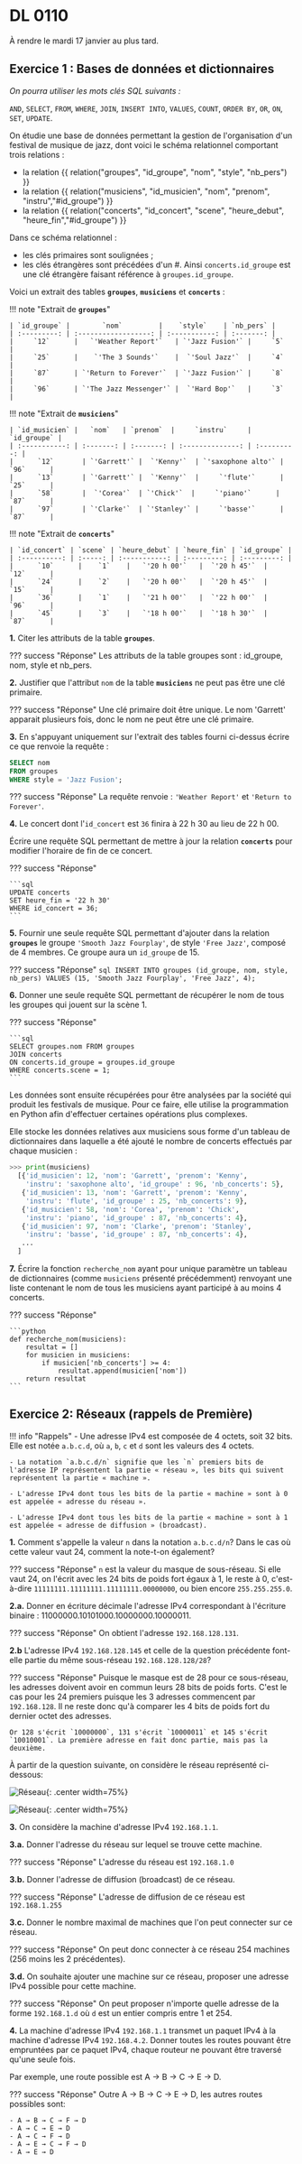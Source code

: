 # DL 0110

À rendre le mardi 17 janvier au plus tard.

## Exercice 1 : Bases de données et dictionnaires

*On pourra utiliser les mots clés SQL suivants :*

`AND`, `SELECT`, `FROM`, `WHERE`, `JOIN`, `INSERT INTO`, `VALUES`, `COUNT`, `ORDER BY`, `OR`, `ON`, `SET`, `UPDATE`.


On étudie une base de données permettant la gestion de l'organisation d'un festival de musique de jazz, dont voici le schéma relationnel comportant trois relations :


- la relation {{ relation("groupes", "id_groupe", "nom", "style", "nb_pers") }}
- la relation {{ relation("musiciens", "id_musicien", "nom", "prenom", "instru","#id_groupe") }}
- la relation {{ relation("concerts", "id_concert", "scene", "heure_debut", "heure_fin","#id_groupe") }}

Dans ce schéma relationnel :

- les clés primaires sont soulignées ;
- les clés étrangères sont précédées d'un #.
Ainsi `concerts.id_groupe` est une clé étrangère faisant référence à `groupes.id_groupe`.

Voici un extrait des tables **`groupes`**, **`musiciens`** et **`concerts`** :

!!! note "Extrait de **`groupes`**"
            
    | `id_groupe` |        `nom`         |    `style`    | `nb_pers` |
    | :---------: | :------------------: | :-----------: | :-------: |
    |     `12`      |   `'Weather Report'`   | `'Jazz Fusion'` |     `5`     |
    |     `25`      |    `'The 3 Sounds'`    |  `'Soul Jazz'`  |     `4`     |
    |     `87`      | `'Return to Forever'`  | `'Jazz Fusion'` |     `8`     |
    |     `96`      | `'The Jazz Messenger'` |  `'Hard Bop'`   |     `3`     |

!!! note "Extrait de **`musiciens`**"

    | `id_musicien` |   `nom`   | `prenom`  |     `instru`     | `id_groupe` |
    | :-----------: | :-------: | :-------: | :--------------: | :---------: |
    |      `12`       | `'Garrett'` |  `'Kenny'`  | `'saxophone alto'` |     `96`      |
    |      `13`       | `'Garrett'` |  `'Kenny'`  |     `'flute'`      |     `25`      |
    |      `58`       |  `'Corea'`  | `'Chick'`  |     `'piano'`      |     `87`      |
    |      `97`       | `'Clarke'`  | `'Stanley'` |     `'basse'`      |     `87`      |


!!! note "Extrait de **`concerts`**"

    | `id_concert` | `scene` | `heure_debut` | `heure_fin` | `id_groupe` |
    | :----------: | :-----: | :-----------: | :---------: | :---------: |
    |      `10`      |    `1`    |   `'20 h 00'`   |  `'20 h 45'`  |     `12`      |
    |      `24`      |    `2`    |   `'20 h 00'`   |  `'20 h 45'`  |     `15`      |
    |      `36`      |    `1`    |   `'21 h 00'`   |  `'22 h 00'`  |     `96`      |
    |      `45`      |    `3`    |   `'18 h 00'`   |  `'18 h 30'`  |     `87`      |


**1.**  Citer les attributs de la table **`groupes`**.

??? success "Réponse"
    Les attributs de la table groupes sont : id_groupe, nom, style et nb_pers.

**2.**  Justifier que l'attribut `nom` de la table **`musiciens`** ne peut pas être une clé primaire.

??? success "Réponse"
    Une clé primaire doit être unique. Le nom 'Garrett' apparait plusieurs fois, donc le nom ne peut être une clé primaire.

**3.** En s'appuyant uniquement sur l'extrait des tables fourni ci-dessus écrire ce que renvoie la requête :

```sql
SELECT nom
FROM groupes
WHERE style = 'Jazz Fusion';
```

??? success "Réponse"
    La requête renvoie : `'Weather Report'` et `'Return to Forever'`.

**4.** Le concert dont l'`id_concert` est `36` finira à 22 h 30 au lieu de 22 h 00. 

Écrire une requête SQL permettant de mettre à jour la relation **`concerts`** pour modifier l'horaire de fin de ce concert.

??? success "Réponse"

    ```sql
    UPDATE concerts
    SET heure_fin = '22 h 30'
    WHERE id_concert = 36;
    ```

**5.** Fournir une seule requête SQL permettant d'ajouter dans la relation **`groupes`** le groupe `'Smooth Jazz Fourplay'`, de style `'Free Jazz'`, composé de 4 membres. Ce groupe aura un `id_groupe` de 15.

??? success "Réponse"
    ```sql
    INSERT INTO groupes (id_groupe, nom, style, nb_pers)
    VALUES (15, 'Smooth Jazz Fourplay', 'Free Jazz', 4);
    ```

**6.**  Donner une seule requête SQL permettant de récupérer le nom de tous les groupes qui jouent sur la scène 1.

??? success "Réponse"

    ```sql
    SELECT groupes.nom FROM groupes
    JOIN concerts
    ON concerts.id_groupe = groupes.id_groupe
    WHERE concerts.scene = 1;
    ```

Les données sont ensuite récupérées pour être analysées par la société qui produit les festivals de musique. Pour ce faire, elle utilise la programmation en Python afin d'effectuer certaines opérations plus complexes.

Elle stocke les données relatives aux musiciens sous forme d'un tableau de dictionnaires dans laquelle a été ajouté le nombre de concerts effectués par chaque musicien :

```python
>>> print(musiciens)
  [{'id_musicien': 12, 'nom': 'Garrett', 'prenom': 'Kenny',
    'instru': 'saxophone alto', 'id_groupe' : 96, 'nb_concerts': 5},
   {'id_musicien': 13, 'nom': 'Garrett', 'prenom': 'Kenny',
    'instru': 'flute', 'id_groupe' : 25, 'nb_concerts': 9},
   {'id_musicien': 58, 'nom': 'Corea', 'prenom': 'Chick',
    'instru': 'piano', 'id_groupe' : 87, 'nb_concerts': 4},
   {'id_musicien': 97, 'nom': 'Clarke', 'prenom': 'Stanley',
    'instru': 'basse', 'id_groupe' : 87, 'nb_concerts': 4},
   ...
  ]
```

**7.**  Écrire la fonction `recherche_nom` ayant pour unique paramètre un tableau de dictionnaires (comme `musiciens` présenté précédemment) renvoyant une liste contenant le nom de tous les musiciens ayant participé à au moins 4 concerts.

??? success "Réponse"

    ```python
    def recherche_nom(musiciens):
        resultat = []
        for musicien in musiciens:
            if musicien['nb_concerts'] >= 4:
                resultat.append(musicien['nom'])
        return resultat
    ```


## Exercice 2: Réseaux (rappels de Première)

!!! info "Rappels"
    - Une adresse IPv4 est composée de 4 octets, soit 32 bits. Elle est notée `a.b.c.d`, où `a`, `b`, `c` et `d` sont les valeurs des 4 octets.

    - La notation `a.b.c.d/n` signifie que les `n` premiers bits de l'adresse IP représentent la partie « réseau », les bits qui suivent représentent la partie « machine ».

    - L'adresse IPv4 dont tous les bits de la partie « machine » sont à 0 est appelée « adresse du réseau ».

    - L'adresse IPv4 dont tous les bits de la partie « machine » sont à 1 est appelée « adresse de diffusion » (broadcast).


**1.** Comment s'appelle la valeur `n` dans la notation `a.b.c.d/n`? Dans le cas où cette valeur vaut 24, comment la note-t-on également?

??? success "Réponse"
	`n` est la valeur du masque de sous-réseau. Si elle vaut 24, on l'écrit avec les 24 bits de poids fort égaux à 1, le reste à 0, c'est-à-dire `11111111.11111111.11111111.00000000`, ou bien encore `255.255.255.0`.

**2.a.** Donner en écriture décimale l'adresse IPv4 correspondant à l'écriture binaire : 11000000.10101000.10000000.10000011.

??? success "Réponse"
	On obtient l'adresse `192.168.128.131`.


**2.b** L'adresse IPv4 `192.168.128.145` et celle de la question précédente font-elle partie du même sous-réseau `192.168.128.128/28`?

??? success "Réponse"
	Puisque le masque est de 28 pour ce sous-réseau, les adresses doivent avoir en commun leurs 28 bits de poids forts. C'est le cas pour les 24 premiers puisque les 3 adresses commencent par `192.168.128`. Il ne reste donc qu'à comparer les 4 bits de poids fort du dernier octet des  adresses.

	Or 128 s'écrit `10000000`, 131 s'écrit `10000011` et 145 s'écrit `10010001`. La première adresse en fait donc partie, mais pas la deuxième.

À partir de la question suivante, on considère le réseau représenté ci-dessous:

![Réseau](../images/reseau_clair.svg#only-light){: .center width=75%}

![Réseau](../images/reseau_sombre.svg#only-dark){: .center width=75%}

**3.** On considère la machine d'adresse IPv4 `192.168.1.1`.

**3.a.** Donner l'adresse du réseau sur lequel se trouve cette machine.

??? success "Réponse"
	L'adresse du réseau est `192.168.1.0`

**3.b.** Donner l'adresse de diffusion (broadcast) de ce réseau.

??? success "Réponse"
	L'adresse de diffusion de ce réseau est `192.168.1.255`

**3.c.** Donner le nombre maximal de machines que l'on peut connecter sur ce réseau.

??? success "Réponse"
	On peut donc connecter à ce réseau 254 machines (256 moins les 2 précédentes).

**3.d.** On souhaite ajouter une machine sur ce réseau, proposer une adresse IPv4 possible pour cette machine.

??? success "Réponse"
	On peut proposer n'importe quelle adresse de la forme `192.168.1.d` où `d` est un entier compris entre 1 et 254.

**4.** La machine d'adresse IPv4 `192.168.1.1` transmet un paquet IPv4 à la machine d'adresse IPv4 `192.168.4.2`. Donner toutes les routes pouvant être empruntées par ce paquet IPv4, chaque routeur ne pouvant être traversé qu'une seule fois.

  Par exemple, une route possible est A → B → C → E → D.

??? success "Réponse"
	Outre A → B → C → E → D, les autres routes possibles sont:
	
	- A → B → C → F → D
	- A → C → E → D
	- A → C → F → D
	- A → E → C → F → D
	- A → E → D